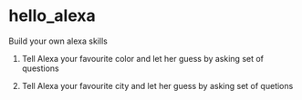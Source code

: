 # hello_alexa
Build your own alexa skills

1) Tell Alexa your favourite color and let her guess by asking set of questions 

2) Tell Alexa your favourite city and let her guess by asking set of quetions
